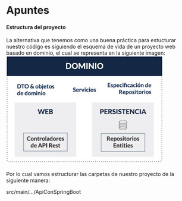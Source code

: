 # Apuntes
#### Estructura del proyecto
La alternativa que tenemos como una buena práctica para estucturar nuestro código es siguiendo el esquema de vida de un proyecto web basado en dominio, el cual se representa en la siguiente imagen:
![Arquitectura](https://raw.githubusercontent.com/gamasotelo8/APIConSpringBoot/master/imagenes/arquitectura.png)

Por lo cual vamos estructurar las carpetas de nuestro proyecto de la siguiente manera:

src/main/.../ApiConSpringBoot
